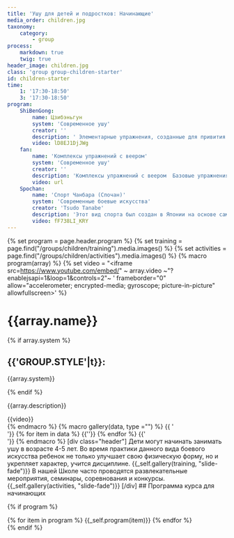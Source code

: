 ```yaml
---
title: 'Ушу для детей и подростков: Начинающие'
media_order: children.jpg
taxonomy:
    category:
        - group
process:
    markdown: true
    twig: true
header_image: children.jpg
class: 'group group-children-starter'
id: children-starter
time:
    1: '17:30-18:50'
    3: '17:30-18:50'
program:
    ShiBenGong:
        name: Цзибэньгун
        system: 'Современное ушу'
        creator: ''
        description: ' Элементарные упражнения, созданные для привития и отработки навыков, необходимых для дальнейшего изучения ушу. На русский язык Цзибэньгун переводится как «базовая работа». Эти упражнения  - основа знаний начинающих спортсменов и ежедневная практика опытных ушуистов.'
        video: lD8EJ1DjJWg
    fan:
        name: 'Комплексы упражнений с веером'
        system: 'Современное ушу'
        creator: ''
        description: 'Комплексы упражнений с веером  Базовые упражнения ушу с интересным видом оружия – веером. Веер – это универсальное оружие, являющееся невероятно привлекательным благодаря своему цвету и  издаваемому звуку.'
        video: url
    Spochan:
        name: 'Спорт Чанбара (Спочан)'
        system: 'Современные боевые искусства'
        creator: 'Tsudo Tanabe'
        description: 'Этот вид спорта был создан в Японии на основе самурайского поединка. Бой в спочан - спортивный поединок на безопасном оружии. Так же как и ушу, спочан помогает детям развить навыки самообороны. Несмотря на то, что этот вид спорта является полноконтактным, однако он абсолютно физически безопасен. Тренировки для детей проходят в игровой манере, но в полном соответствии со спортивной программой.  На сегодняшний день спочан – это молодой, но активно развивающийся вид спорта, доступный всем желающим заниматься вне зависимости от пола и возраста '
        video: fF738LI_KRY
---
```


{% set program = page.header.program %}
{% set training = page.find("/groups/children/training").media.images() %}
{% set activities = page.find("/groups/children/activities").media.images() %}
{% macro program(array) %}
  {% set video = "<iframe src=https://www.youtube.com/embed/" ~ array.video ~"?enablejsapi=1&loop=1&controls=2"~ ' frameborder="0" allow="accelerometer; encrypted-media; gyroscope; picture-in-picture" allowfullscreen></iframe>' %}
  <div class="program-item">
    <div class="description">
      <h1>{{array.name}}</h1>
    {% if array.system %}
    <div class="system">
      <h2>{{'GROUP.STYLE'|t}}:</h2>
      <p>{{array.system}}</p>
    </div>
  {% endif %}
      <p>{{array.description}}</p>
    </div>
    <div class="video">
    {{video}}
    </div>
  </div>
{% endmacro %}
{% macro gallery(data, type ="") %}
{{ '<div class="gallery '~ type ~' ">'}}
{% for item in data %}
{{'<img src="'~item.cache.url()~'" alt="">'}}
{% endfor %}
{{'</div>'}}
{% endmacro %}
[div class="header"]
Дети могут начинать занимать ушу в возрасте 4-5 лет. Во время практики данного вида боевого искусства ребенок не только улучшает свою физическую форму, но и укрепляет характер, учится дисциплине.
  {{_self.gallery(training, "slide-fade")}}
  В нашей Школе часто проводятся развлекательные мероприятия, семинары, соревнования и конкурсы.
{{_self.gallery(activities, "slide-fade")}}
[/div]
## Программа курса для начинающих

{% if program %}
<div class="program">
  <div class="menu">
  </div>
  <div class="vertical-slide">
    {% for item in program %}
      {{_self.program(item)}}
    {% endfor %}
  </div>
</div>
{% endif %}
